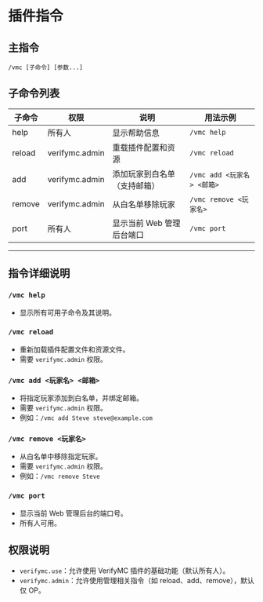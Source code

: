 # 插件指令

## 主指令

```
/vmc [子命令] [参数...]
```

## 子命令列表

| 子命令      | 权限              | 说明                                 | 用法示例                                 |
|-------------|-------------------|--------------------------------------|------------------------------------------|
| help        | 所有人            | 显示帮助信息                         | `/vmc help`                              |
| reload      | verifymc.admin    | 重载插件配置和资源                   | `/vmc reload`                            |
| add         | verifymc.admin    | 添加玩家到白名单（支持邮箱）         | `/vmc add <玩家名> <邮箱>`               |
| remove      | verifymc.admin    | 从白名单移除玩家                     | `/vmc remove <玩家名>`                   |
| port        | 所有人            | 显示当前 Web 管理后台端口            | `/vmc port`                              |

---

## 指令详细说明

### `/vmc help`
- 显示所有可用子命令及其说明。

### `/vmc reload`
- 重新加载插件配置文件和资源文件。
- 需要 `verifymc.admin` 权限。

### `/vmc add <玩家名> <邮箱>`
- 将指定玩家添加到白名单，并绑定邮箱。
- 需要 `verifymc.admin` 权限。
- 例如：`/vmc add Steve steve@example.com`

### `/vmc remove <玩家名>`
- 从白名单中移除指定玩家。
- 需要 `verifymc.admin` 权限。
- 例如：`/vmc remove Steve`

### `/vmc port`
- 显示当前 Web 管理后台的端口号。
- 所有人可用。

## 权限说明

- `verifymc.use`：允许使用 VerifyMC 插件的基础功能（默认所有人）。
- `verifymc.admin`：允许使用管理相关指令（如 reload、add、remove），默认仅 OP。